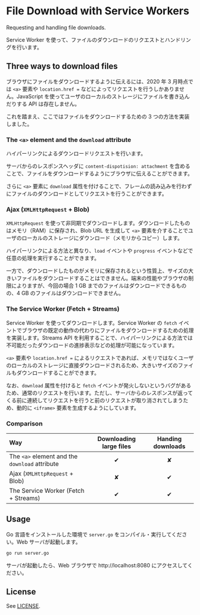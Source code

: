 # File Download with Service Workers

Requesting and handling file downloads.

Service Worker を使って、ファイルのダウンロードのリクエストとハンドリングを行います。

## Three ways to download files

ブラウザにファイルをダウンロードするように伝えるには、2020 年 3 月時点では `<a>` 要素や `location.href =` などによってリクエストを行うしかありません。JavaScript を使ってユーザのローカルのストレージにファイルを書き込んだりする API は存在しません。

これを踏まえ、ここではファイルをダウンロードするための 3 つの方法を実装しました。

### The `<a>` element and the `download` attribute

ハイパーリンクによるダウンロードリクエストを行います。

サーバからのレスポンスヘッダに `content-dispotision: attachment` を含めることで、ファイルをダウンロードするようにブラウザに伝えることができます。

さらに `<a>` 要素に `download` 属性を付けることで、フレームの読み込みを行わずにファイルのダウンロードとしてリクエストを行うことができます。

### Ajax (`XMLHttpRequest` + Blob)

`XMLHttpRequest` を使って非同期でダウンロードします。ダウンロードしたものはメモリ（RAM）に保存され、Blob URL を生成して `<a>` 要素を介することでユーザのローカルのストレージにダウンロード（メモリからコピー）します。

ハイパーリンクによる方法と異なり、`load` イベントや `progress` イベントなどで任意の処理を実行することができます。

一方で、ダウンロードしたものがメモリに保存されるという性質上、サイズの大きいファイルをダウンロードすることはできません。端末の性能やブラウザの制限によりますが、今回の場合 1 GB までのファイルはダウンロードできるものの、4 GB のファイルはダウンロードできません。

### The Service Worker (Fetch + Streams)

Service Worker を使ってダウンロードします。Service Worker の `fetch` イベントでブラウザの既定の動作の代わりにファイルをダウンロードするための処理を実装します。Streams API を利用することで、ハイパーリンクによる方法では不可能だったダウンロードの進捗表示などの処理が可能になっています。

`<a>` 要素や `location.href =` によるリクエストであれば、メモリではなくユーザのローカルのストレージに直接ダウンロードされるため、大きいサイズのファイルもダウンロードすることができます。

なお、`download` 属性を付けると `fetch` イベントが発火しないというバグがあるため、通常のリクエストを行います。ただし、サーバからのレスポンスが返ってくる前に連続してリクエストを行うと前のリクエストが取り消されてしまうため、動的に `<iframe>` 要素を生成するようにしています。

### Comparison

| Way                                            | Downloading large files | Handing downloads |
|:-----------------------------------------------|:-----------------------:|:-----------------:|
| The `<a>` element and the `download` attribute |            ✔            |         ✘         |
| Ajax (`XMLHttpRequest` + Blob)                 |            ✘            |         ✔         |
| The Service Worker (Fetch + Streams)           |            ✔            |         ✔         |

## Usage

Go 言語をインストールした環境で `server.go` をコンパイル・実行してください。Web サーバが起動します。

```sh
go run server.go
```

サーバが起動したら、Web ブラウザで http://localhost:8080 にアクセスしてください。

## License

See [LICENSE](../LICENSE).
